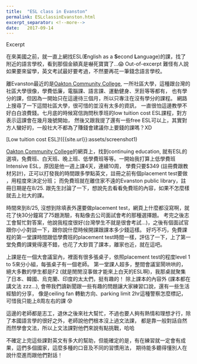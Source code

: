 ```yaml
---
title:  "ESL class in Evanston"
permalink: ESLclassinEvanston.html
excerpt_separator: <!--more-->
date:   2017-09-14 
---
```


Excerpt
<!--more-->
在來美國之前，就一直上網找ESL(**E**nglish as a **S**econd **L**anguage)的課，找了附近的語言學校，看到那個金額真是嚇死寶寶了...😱 Out-of-excerpt
難怪有人說如果要來留學，英文考試最好要考過，不然要再花一筆錢念語言學校。  

離Evanston最近的是[Oakton Community College](https://www.oakton.edu/index.php), 一所社區大學，這種跟台灣的社區大學很像，學費低廉，電腦課、語言課、運動健身、烹飪等等都有，
也有學分的課，但因為一開始只在這邊待三個月，所以只專注在沒有學分的課程。 網路上搜尋了一下這間社區大學，很可惜的並沒有太多的資訊，
一直很怕這邊教學不好白白浪費錢。七月底的時候寫信詢問秋季班的low tuition cost ESL課程，對方表示這課會在幾月幾號開始，
然後又跟我提了還有一些free ESL可以上，其實對方人蠻好的，一般社大不都為了賺錢會建議你上要錢的課嗎？XD  

[Low tuition cost ESL]!({{site.url}}:assets/screenshot1)

[Oakton Community College](https://www.oakton.edu/index.php)的網頁上，找到continuing education, 
就有ESL的選項，免費班、白天班、晚上班、低學費班等等。一開始我打算上低學費班Intensive ESL，原因是他一週上課4天，連續10周，
學費只要$349 (註冊費跟教材另計)，正可以打發我的時間跟多學點英文，註冊之前有個placement test要做 ，用程度來決定分班；
而免費班就在離住家不遠的Evanston public library，註冊日期是在8/25. 跟先生討論了一下，想說先去看看免費班的內容，如果不怎麼樣就去上社大的課。

時間來到8/25, 沒想到除填表外還要做placement test，網頁上什麼都沒寫啊，就花了快30分鐘寫了75題測驗，有點像去公司面試會考的那種選擇題。
考完之後志工會幫忙對答案，他說我程度很好(台灣學生不就是很會考試...)，之後有個面試官跟你小小對談一下，跟你說什麼時候開課跟課本多少錢這樣。
好巧不巧，免費課程的第一堂課時間跟低學費班的placement test時間一樣，評估了一下，上了第一堂免費的課覺得還不錯，也花了大鈔買了課本，離家也近，就在這吧。  

上課是在一個大會議室內，裡面有很多張桌子，依照placement test的程度level 1 to 5來分小組，每張桌子有一個老師。
第一堂課人超多，整間會議室鬧哄哄的，絕大多數的學生都是F2 (就是閒閒沒事做才能來上白天的ESL啊)，我那桌就聚集了日本、韓國、烏克蘭、印度的太太們，挺有趣的！
除上課本的內容外 (課本都在講文法 zzz...), 會帶我們讀新聞跟一些有趣的問題讓大家練習口說，還有一些生活經驗的分享，
像是ceiling fan 轉動方向、parking limit 2hr這種警察怎麼標記，可惜我只能上8周左右的課 😰  

這邊的老師都是志工，退休之後來社大幫忙，不過也要人夠有熱情和理想才行，除了本國語言學的很好之外，老師說他們根本沒上過文法課，
都是靠一般對話自然而然學會文法，所以上文法課對他們來說有點挑戰，哈哈  

不確定上完這些課對英文有多大的幫助，但能確定的是，有在練習就一定會有成果，這們多個國家，這麼多種的口音及不同的習慣用法，
期待能多聽得懂別人在說什麼進而跟他們對話！
